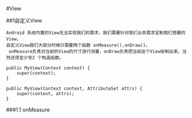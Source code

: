 #View

##1自定义View
	
	Android 系统内置的View无法实现我们的需求，我们需要针对我们业务需求定制我们想要的View，
	自定义View我们大部分时候只需要两个函数 onMeasure(),onDraw()。
	 onMeasure负责对当前的View的尺寸进行测量，onDraw负责把当前这个View绘制出来。当然还得至少写2 个构造函数。

	public MyView(Context context) {
        super(context);
    }

    public MyView(Context context, AttributeSet attrs) {
        super(context, attrs); 
    }


###1.1 onMeasure
